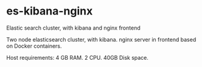# es-kibana-nginx
Elastic search cluster, with kibana and nginx frontend

Two node elasticsearch cluster, with kibana. nginx server in frontend based on Docker containers.

Host requirements: 4 GB RAM. 2 CPU. 40GB Disk space.
